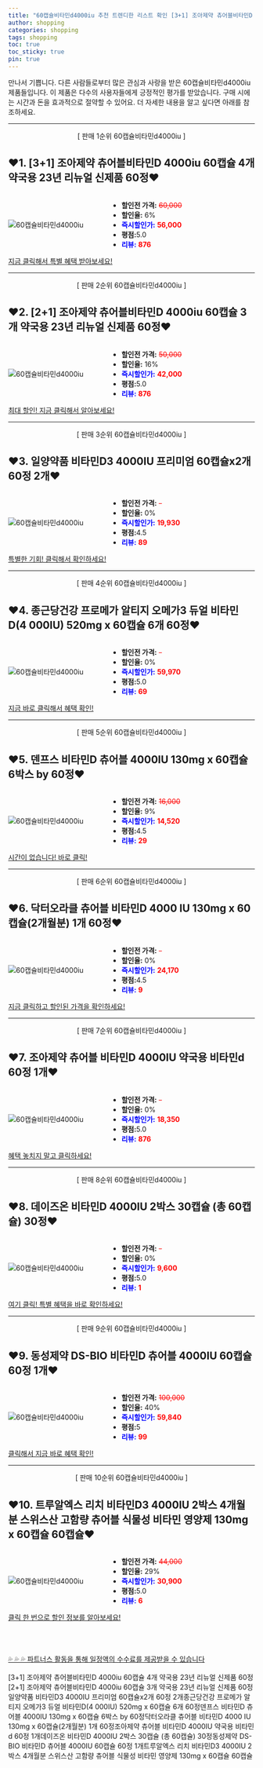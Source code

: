 ```yaml
---
title: "60캡슐비타민d4000iu 추천 트렌디한 리스트 확인 [3+1] 조아제약 츄어블비타민D 4000iu 60캡슐"
author: shopping
categories: shopping
tags: shopping
toc: true
toc_sticky: true
pin: true
---
```

만나서 기쁩니다. 다른 사람들로부터 많은 관심과 사랑을 받은 60캡슐비타민d4000iu 제품들입니다. 이 제품은 다수의 사용자들에게 긍정적인 평가를 받았습니다. 구매 시에는 시간과 돈을 효과적으로 절약할 수 있어요. 더 자세한 내용을 알고 싶다면 아래를 참조하세요.

---
<p class="toplist" style="margin: 0 auto; display: block; width: fit-content;">[ 판매 1순위 60캡슐비타민d4000iu ]</p>

<h2><strong>❤️1. [3+1] 조아제약 츄어블비타민D 4000iu 60캡슐 4개 약국용 23년 리뉴얼 신제품 60정❤️</strong></h2>

<div style="display: flex; align-items: center;">
    <div style="flex: 0.4;">
        <img src="https://thumbnail8.coupangcdn.com/thumbnails/remote/230x230ex/image/vendor_inventory/c1f7/df3ac21d046e8c1299f6a61c6258177f586bea0ca4d9e70007bf7a66d990.png" alt="60캡슐비타민d4000iu" style="max-width: 100%;">
    </div>
    <div style="flex: 0.6; margin-left: 10px;">
        <ul>
            <li><strong>할인전 가격:</strong> <del style="color: red;">60,000</del></li>
            <li><strong>할인율:</strong> 6%</li>
            <li><span style='color:blue'><strong>즉시할인가:</strong></span> <span style='color:red'><strong>56,000</strong></span></li>
            <li><strong>평점:</strong>5.0</li>
            <li><span style='color:blue'><strong>리뷰:</strong></span> <span style='color:red'><strong>876</strong></span></li>
        </ul>
    </div>
</div>
<div class="center">
    <a href="https://selin100587.github.io?lptag=AF9450613&subid=githubio&pageKey=7657764349&traceid=V0-153&itemId=21776804826&vendorItemId=88825598332" class="myButton">
        지금 클릭해서 특별 혜택 받아보세요!
    </a>
</div>


---
<p class="toplist" style="margin: 0 auto; display: block; width: fit-content;">[ 판매 2순위 60캡슐비타민d4000iu ]</p>

<h2><strong>❤️2. [2+1] 조아제약 츄어블비타민D 4000iu 60캡슐 3개 약국용 23년 리뉴얼 신제품 60정❤️</strong></h2>

<div style="display: flex; align-items: center;">
    <div style="flex: 0.4;">
        <img src="https://thumbnail7.coupangcdn.com/thumbnails/remote/230x230ex/image/vendor_inventory/51f6/5b1987fcd59306a8e080bc6d2395287bb44b2353b28dcc2078994578c58d.png" alt="60캡슐비타민d4000iu" style="max-width: 100%;">
    </div>
    <div style="flex: 0.6; margin-left: 10px;">
        <ul>
            <li><strong>할인전 가격:</strong> <del style="color: red;">50,000</del></li>
            <li><strong>할인율:</strong> 16%</li>
            <li><span style='color:blue'><strong>즉시할인가:</strong></span> <span style='color:red'><strong>42,000</strong></span></li>
            <li><strong>평점:</strong>5.0</li>
            <li><span style='color:blue'><strong>리뷰:</strong></span> <span style='color:red'><strong>876</strong></span></li>
        </ul>
    </div>
</div>
<div class="center">
    <a href="https://selin100587.github.io?lptag=AF9450613&subid=githubio&pageKey=7657764349&traceid=V0-153&itemId=21776794170&vendorItemId=88825587800" class="myButton">
        최대 할인! 지금 클릭해서 알아보세요!
    </a>
</div>


---
<p class="toplist" style="margin: 0 auto; display: block; width: fit-content;">[ 판매 3순위 60캡슐비타민d4000iu ]</p>

<h2><strong>❤️3. 일양약품 비타민D3 4000IU 프리미엄 60캡슐x2개 60정 2개❤️</strong></h2>

<div style="display: flex; align-items: center;">
    <div style="flex: 0.4;">
        <img src="https://thumbnail8.coupangcdn.com/thumbnails/remote/230x230ex/image/vendor_inventory/f239/3525f6130e1a38ea603a0f243b64ac53661a319c1be7aba8ca7892c1c821.jpg" alt="60캡슐비타민d4000iu" style="max-width: 100%;">
    </div>
    <div style="flex: 0.6; margin-left: 10px;">
        <ul>
            <li><strong>할인전 가격:</strong> <del style="color: red;">-</del></li>
            <li><strong>할인율:</strong> 0%</li>
            <li><span style='color:blue'><strong>즉시할인가:</strong></span> <span style='color:red'><strong>19,930</strong></span></li>
            <li><strong>평점:</strong>4.5</li>
            <li><span style='color:blue'><strong>리뷰:</strong></span> <span style='color:red'><strong>89</strong></span></li>
        </ul>
    </div>
</div>
<div class="center">
    <a href="https://selin100587.github.io?lptag=AF9450613&subid=githubio&pageKey=5180800996&traceid=V0-153&itemId=11241670886&vendorItemId=83789809168" class="myButton">
        특별한 기회! 클릭해서 확인하세요!
    </a>
</div>


---
<p class="toplist" style="margin: 0 auto; display: block; width: fit-content;">[ 판매 4순위 60캡슐비타민d4000iu ]</p>

<h2><strong>❤️4. 종근당건강 프로메가 알티지 오메가3 듀얼 비타민D(4 000IU) 520mg x 60캡슐 6개 60정❤️</strong></h2>

<div style="display: flex; align-items: center;">
    <div style="flex: 0.4;">
        <img src="https://thumbnail8.coupangcdn.com/thumbnails/remote/230x230ex/image/vendor_inventory/3821/c435ba53b4c0d41491ced551da62cda71bb6f3ea2e1cae112745f351262e.JPG" alt="60캡슐비타민d4000iu" style="max-width: 100%;">
    </div>
    <div style="flex: 0.6; margin-left: 10px;">
        <ul>
            <li><strong>할인전 가격:</strong> <del style="color: red;">-</del></li>
            <li><strong>할인율:</strong> 0%</li>
            <li><span style='color:blue'><strong>즉시할인가:</strong></span> <span style='color:red'><strong>59,970</strong></span></li>
            <li><strong>평점:</strong>5.0</li>
            <li><span style='color:blue'><strong>리뷰:</strong></span> <span style='color:red'><strong>69</strong></span></li>
        </ul>
    </div>
</div>
<div class="center">
    <a href="https://selin100587.github.io?lptag=AF9450613&subid=githubio&pageKey=8082797547&traceid=V0-153&itemId=23452495233&vendorItemId=86775782077" class="myButton">
        지금 바로 클릭해서 혜택 확인!
    </a>
</div>


---
<p class="toplist" style="margin: 0 auto; display: block; width: fit-content;">[ 판매 5순위 60캡슐비타민d4000iu ]</p>

<h2><strong>❤️5. 덴프스 비타민D 츄어블 4000IU 130mg x 60캡슐 6박스 by 60정❤️</strong></h2>

<div style="display: flex; align-items: center;">
    <div style="flex: 0.4;">
        <img src="https://thumbnail6.coupangcdn.com/thumbnails/remote/230x230ex/image/vendor_inventory/a1cc/8ada7803e13bced68240615a6f2d104e0f5467c27f856f1ebf37313de951.jpg" alt="60캡슐비타민d4000iu" style="max-width: 100%;">
    </div>
    <div style="flex: 0.6; margin-left: 10px;">
        <ul>
            <li><strong>할인전 가격:</strong> <del style="color: red;">16,000</del></li>
            <li><strong>할인율:</strong> 9%</li>
            <li><span style='color:blue'><strong>즉시할인가:</strong></span> <span style='color:red'><strong>14,520</strong></span></li>
            <li><strong>평점:</strong>4.5</li>
            <li><span style='color:blue'><strong>리뷰:</strong></span> <span style='color:red'><strong>29</strong></span></li>
        </ul>
    </div>
</div>
<div class="center">
    <a href="https://selin100587.github.io?lptag=AF9450613&subid=githubio&pageKey=7015973930&traceid=V0-153&itemId=23685814943&vendorItemId=90710992753" class="myButton">
        시간이 없습니다! 바로 클릭!
    </a>
</div>


---
<p class="toplist" style="margin: 0 auto; display: block; width: fit-content;">[ 판매 6순위 60캡슐비타민d4000iu ]</p>

<h2><strong>❤️6. 닥터오라클 츄어블 비타민D 4000 IU 130mg x 60캡슐(2개월분) 1개 60정❤️</strong></h2>

<div style="display: flex; align-items: center;">
    <div style="flex: 0.4;">
        <img src="https://thumbnail6.coupangcdn.com/thumbnails/remote/230x230ex/image/vendor_inventory/cc70/0400b4815f6d08aaa49d026b14ef7726853d2613366c5f9cb73f8ea79d5a.jpg" alt="60캡슐비타민d4000iu" style="max-width: 100%;">
    </div>
    <div style="flex: 0.6; margin-left: 10px;">
        <ul>
            <li><strong>할인전 가격:</strong> <del style="color: red;">-</del></li>
            <li><strong>할인율:</strong> 0%</li>
            <li><span style='color:blue'><strong>즉시할인가:</strong></span> <span style='color:red'><strong>24,170</strong></span></li>
            <li><strong>평점:</strong>4.5</li>
            <li><span style='color:blue'><strong>리뷰:</strong></span> <span style='color:red'><strong>9</strong></span></li>
        </ul>
    </div>
</div>
<div class="center">
    <a href="https://selin100587.github.io?lptag=AF9450613&subid=githubio&pageKey=7435109285&traceid=V0-153&itemId=14018767404&vendorItemId=89410065564" class="myButton">
        지금 클릭하고 할인된 가격을 확인하세요!
    </a>
</div>


---
<p class="toplist" style="margin: 0 auto; display: block; width: fit-content;">[ 판매 7순위 60캡슐비타민d4000iu ]</p>

<h2><strong>❤️7. 조아제약 츄어블 비타민D 4000IU 약국용 비타민d 60정 1개❤️</strong></h2>

<div style="display: flex; align-items: center;">
    <div style="flex: 0.4;">
        <img src="https://thumbnail10.coupangcdn.com/thumbnails/remote/230x230ex/image/vendor_inventory/6680/382c32332a40bcfab37dfeaa9b89eb7262670718a84a70b7c986fd56e3d2.jpg" alt="60캡슐비타민d4000iu" style="max-width: 100%;">
    </div>
    <div style="flex: 0.6; margin-left: 10px;">
        <ul>
            <li><strong>할인전 가격:</strong> <del style="color: red;">-</del></li>
            <li><strong>할인율:</strong> 0%</li>
            <li><span style='color:blue'><strong>즉시할인가:</strong></span> <span style='color:red'><strong>18,350</strong></span></li>
            <li><strong>평점:</strong>5.0</li>
            <li><span style='color:blue'><strong>리뷰:</strong></span> <span style='color:red'><strong>876</strong></span></li>
        </ul>
    </div>
</div>
<div class="center">
    <a href="https://selin100587.github.io?lptag=AF9450613&subid=githubio&pageKey=7657764349&traceid=V0-153&itemId=20054520208&vendorItemId=88469621976" class="myButton">
        혜택 놓치지 말고 클릭하세요!
    </a>
</div>


---
<p class="toplist" style="margin: 0 auto; display: block; width: fit-content;">[ 판매 8순위 60캡슐비타민d4000iu ]</p>

<h2><strong>❤️8. 데이즈온 비타민D 4000IU 2박스 30캡슐 (총 60캡슐) 30정❤️</strong></h2>

<div style="display: flex; align-items: center;">
    <div style="flex: 0.4;">
        <img src="https://thumbnail7.coupangcdn.com/thumbnails/remote/230x230ex/image/vendor_inventory/aad2/6b51ac5cfc68f3172141bab164a51240750ca8f2aef71f8d2002713a6a76.jpg" alt="60캡슐비타민d4000iu" style="max-width: 100%;">
    </div>
    <div style="flex: 0.6; margin-left: 10px;">
        <ul>
            <li><strong>할인전 가격:</strong> <del style="color: red;">-</del></li>
            <li><strong>할인율:</strong> 0%</li>
            <li><span style='color:blue'><strong>즉시할인가:</strong></span> <span style='color:red'><strong>9,600</strong></span></li>
            <li><strong>평점:</strong>5.0</li>
            <li><span style='color:blue'><strong>리뷰:</strong></span> <span style='color:red'><strong>1</strong></span></li>
        </ul>
    </div>
</div>
<div class="center">
    <a href="https://selin100587.github.io?lptag=AF9450613&subid=githubio&pageKey=7488832274&traceid=V0-153&itemId=20612726700&vendorItemId=86685856011" class="myButton">
        여기 클릭! 특별 혜택을 바로 확인하세요!
    </a>
</div>


---
<p class="toplist" style="margin: 0 auto; display: block; width: fit-content;">[ 판매 9순위 60캡슐비타민d4000iu ]</p>

<h2><strong>❤️9. 동성제약 DS-BIO 비타민D 츄어블 4000IU 60캡슐 60정 1개❤️</strong></h2>

<div style="display: flex; align-items: center;">
    <div style="flex: 0.4;">
        <img src="https://thumbnail7.coupangcdn.com/thumbnails/remote/230x230ex/image/vendor_inventory/9729/cfa278de8a71a2b72ddbe14bc7291b77d84309e3f569ea826d53890a9592.jpg" alt="60캡슐비타민d4000iu" style="max-width: 100%;">
    </div>
    <div style="flex: 0.6; margin-left: 10px;">
        <ul>
            <li><strong>할인전 가격:</strong> <del style="color: red;">100,000</del></li>
            <li><strong>할인율:</strong> 40%</li>
            <li><span style='color:blue'><strong>즉시할인가:</strong></span> <span style='color:red'><strong>59,840</strong></span></li>
            <li><strong>평점:</strong>5</li>
            <li><span style='color:blue'><strong>리뷰:</strong></span> <span style='color:red'><strong>99</strong></span></li>
        </ul>
    </div>
</div>
<div class="center">
    <a href="https://selin100587.github.io?lptag=AF9450613&subid=githubio&pageKey=8222909293&traceid=V0-153&itemId=23640230225&vendorItemId=90665653344" class="myButton">
        클릭해서 지금 바로 혜택 확인!
    </a>
</div>


---
<p class="toplist" style="margin: 0 auto; display: block; width: fit-content;">[ 판매 10순위 60캡슐비타민d4000iu ]</p>

<h2><strong>❤️10. 트루알엑스 리치 비타민D3 4000IU 2박스 4개월분 스위스산 고함량 츄어블 식물성 비타민 영양제 130mg x 60캡슐 60캡슐❤️</strong></h2>

<div style="display: flex; align-items: center;">
    <div style="flex: 0.4;">
        <img src="https://thumbnail9.coupangcdn.com/thumbnails/remote/230x230ex/image/vendor_inventory/4ff8/e4f397efa2e2663dadcc536a12ed430d9a8253b2ed22ef1563e19a1966e7.jpg" alt="60캡슐비타민d4000iu" style="max-width: 100%;">
    </div>
    <div style="flex: 0.6; margin-left: 10px;">
        <ul>
            <li><strong>할인전 가격:</strong> <del style="color: red;">44,000</del></li>
            <li><strong>할인율:</strong> 29%</li>
            <li><span style='color:blue'><strong>즉시할인가:</strong></span> <span style='color:red'><strong>30,900</strong></span></li>
            <li><strong>평점:</strong>5.0</li>
            <li><span style='color:blue'><strong>리뷰:</strong></span> <span style='color:red'><strong>6</strong></span></li>
        </ul>
    </div>
</div>
<div class="center">
    <a href="https://selin100587.github.io?lptag=AF9450613&subid=githubio&pageKey=6924558083&traceid=V0-153&itemId=16734582121&vendorItemId=83916542059" class="myButton">
        클릭 한 번으로 할인 정보를 알아보세요!
    </a>
</div>

<br><br><br>[💦 💦 💦 파트너스 활동을 통해 일정액의 수수료를 제공받을 수 있습니다](https://link.coupang.com/a/bcpT2c)<br><br>[3+1] 조아제약 츄어블비타민D 4000iu 60캡슐 4개 약국용 23년 리뉴얼 신제품 60정[2+1] 조아제약 츄어블비타민D 4000iu 60캡슐 3개 약국용 23년 리뉴얼 신제품 60정일양약품 비타민D3 4000IU 프리미엄 60캡슐x2개 60정 2개종근당건강 프로메가 알티지 오메가3 듀얼 비타민D(4 000IU) 520mg x 60캡슐 6개 60정덴프스 비타민D 츄어블 4000IU 130mg x 60캡슐 6박스 by 60정닥터오라클 츄어블 비타민D 4000 IU 130mg x 60캡슐(2개월분) 1개 60정조아제약 츄어블 비타민D 4000IU 약국용 비타민d 60정 1개데이즈온 비타민D 4000IU 2박스 30캡슐 (총 60캡슐) 30정동성제약 DS-BIO 비타민D 츄어블 4000IU 60캡슐 60정 1개트루알엑스 리치 비타민D3 4000IU 2박스 4개월분 스위스산 고함량 츄어블 식물성 비타민 영양제 130mg x 60캡슐 60캡슐